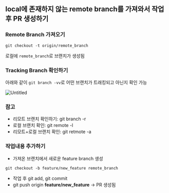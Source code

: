 ## local에 존재하지 않는 remote branch를 가져와서 작업 후 PR 생성하기
### Remote Branch 가져오기
```
git checkout -t origin/remote_branch
```
로컬에 `remote_branch`로 브랜치가 생성됨

### Tracking Branch 확인하기
아래와 같이 `git branch -vv`로 어떤 브랜치가 트래킹되고 아닌지 확인 가능

![Untitled](https://user-images.githubusercontent.com/45524783/117829697-f9810280-b2ad-11eb-9a1c-de5d34a3ce51.png)

### 참고
- 리모트 브랜치 확인하기: git branch -r 
- 로컬 브랜치 확인: git remote -l
- 리모트+로컬 브랜치 확인: git retmote -a

### 작업내용 추가하기
- 가져온 브랜치에서 새로운 feature branch 생성
```
git checkout -b feature/new_feature remote_branch
```

- 작업 후 git add, git commit
- git push origin **feature/new_feature** → PR 생성됨
